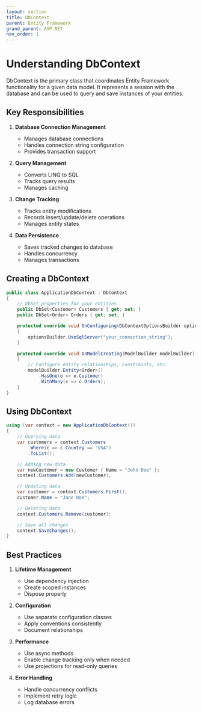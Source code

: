 ```yaml
---
layout: section
title: DbContext
parent: Entity Framework
grand_parent: ASP.NET
nav_order: 1
---
```


# Understanding DbContext

DbContext is the primary class that coordinates Entity Framework functionality for a given data model. It represents a session with the database and can be used to query and save instances of your entities.

## Key Responsibilities

1. **Database Connection Management**
   - Manages database connections
   - Handles connection string configuration
   - Provides transaction support

2. **Query Management**
   - Converts LINQ to SQL
   - Tracks query results
   - Manages caching

3. **Change Tracking**
   - Tracks entity modifications
   - Records insert/update/delete operations
   - Manages entity states

4. **Data Persistence**
   - Saves tracked changes to database
   - Handles concurrency
   - Manages transactions

## Creating a DbContext

```csharp
public class ApplicationDbContext : DbContext
{
    // DbSet properties for your entities
    public DbSet<Customer> Customers { get; set; }
    public DbSet<Order> Orders { get; set; }

    protected override void OnConfiguring(DbContextOptionsBuilder optionsBuilder)
    {
        optionsBuilder.UseSqlServer("your_connection_string");
    }

    protected override void OnModelCreating(ModelBuilder modelBuilder)
    {
        // Configure entity relationships, constraints, etc.
        modelBuilder.Entity<Order>()
            .HasOne(o => o.Customer)
            .WithMany(c => c.Orders);
    }
}
```

## Using DbContext

```csharp
using (var context = new ApplicationDbContext())
{
    // Querying data
    var customers = context.Customers
        .Where(c => c.Country == "USA")
        .ToList();

    // Adding new data
    var newCustomer = new Customer { Name = "John Doe" };
    context.Customers.Add(newCustomer);

    // Updating data
    var customer = context.Customers.First();
    customer.Name = "Jane Doe";

    // Deleting data
    context.Customers.Remove(customer);

    // Save all changes
    context.SaveChanges();
}
```

## Best Practices

1. **Lifetime Management**
   - Use dependency injection
   - Create scoped instances
   - Dispose properly

2. **Configuration**
   - Use separate configuration classes
   - Apply conventions consistently
   - Document relationships

3. **Performance**
   - Use async methods
   - Enable change tracking only when needed
   - Use projections for read-only queries

4. **Error Handling**
   - Handle concurrency conflicts
   - Implement retry logic
   - Log database errors
